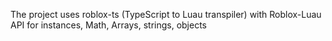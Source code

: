 The project uses roblox-ts (TypeScript to Luau transpiler) with Roblox-Luau API for instances, Math, Arrays, strings, objects

